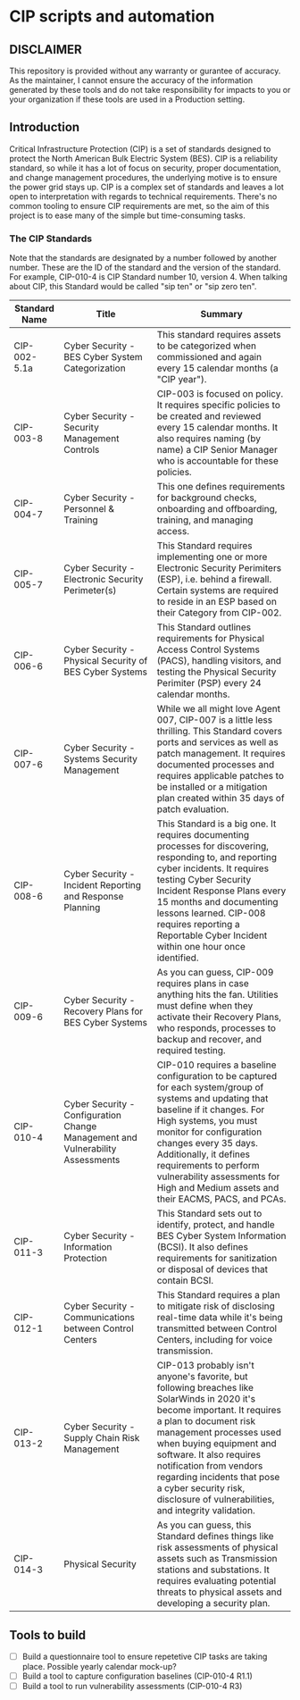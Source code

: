 # CIP scripts and automation
## DISCLAIMER
This repository is provided without any warranty or gurantee of accuracy.  As the maintainer, I cannot ensure the accuracy of the information generated by these tools and do not take responsibility for impacts to you or your organization if these tools are used in a Production setting.

## Introduction
Critical Infrastructure Protection (CIP) is a set of standards designed to protect the North American Bulk Electric System (BES).  CIP is a reliability standard, so while it has a lot of focus on security, proper documentation, and change management procedures, the underlying motive is to ensure the power grid stays up.  CIP is a complex set of standards and leaves a lot open to interpretation with regards to technical requirements.  There's no common tooling to ensure CIP requirements are met, so the aim of this project is to ease many of the simple but time-consuming tasks.

### The CIP Standards
Note that the standards are designated by a number followed by another number.  These are the ID of the standard and the version of the standard.  For example, CIP-010-4 is CIP Standard number 10, version 4.  When talking about CIP, this Standard would be called "sip ten" or "sip zero ten".

| Standard Name | Title | Summary |
|---------------|-------|---------|
| CIP-002-5.1a | Cyber Security - BES Cyber System Categorization |This standard requires assets to be categorized when commissioned and again every 15 calendar months (a "CIP year").|
| CIP-003-8 | Cyber Security - Security Management Controls | CIP-003 is focused on policy.  It requires specific policies to be created and reviewed every 15 calendar months.  It also requires naming (by name) a CIP Senior Manager who is accountable for these policies.|
| CIP-004-7 | Cyber Security - Personnel & Training | This one defines requirements for background checks, onboarding and offboarding,  training, and managing access. |
| CIP-005-7 | Cyber Security - Electronic Security Perimeter(s) | This Standard requires implementing one or more Electronic Security Perimiters (ESP), i.e. behind a firewall.  Certain systems are required to reside in an ESP based on their Category from CIP-002. |
| CIP-006-6 | Cyber Security - Physical Security of BES Cyber Systems | This Standard outlines requirements for Physical Access Control Systems (PACS), handling visitors, and testing the Physical Security Perimiter (PSP) every 24 calendar months. |
| CIP-007-6 | Cyber Security - Systems Security Management | While we all might love Agent 007, CIP-007 is a little less thrilling.  This Standard covers ports and services as well as patch management.  It requires documented processes and requires applicable patches to be installed or a mitigation plan created within 35 days of patch evaluation. |
| CIP-008-6 | Cyber Security - Incident Reporting and Response Planning | This Standard is a big one.  It requires documenting processes for discovering, responding to, and reporting cyber incidents.  It requires testing Cyber Security Incident Response Plans every 15 months and documenting lessons learned.  CIP-008 requires reporting a Reportable Cyber Incident within one hour once identified. |
| CIP-009-6 | Cyber Security - Recovery Plans for BES Cyber Systems | As you can guess, CIP-009 requires plans in case anything hits the fan.  Utilities must define when they activate their Recovery Plans, who responds, processes to backup and recover, and required testing. | 
| CIP-010-4 | Cyber Security - Configuration Change Management and Vulnerability Assessments | CIP-010 requires a baseline configuration to be captured for each system/group of systems and updating that baseline if it changes.  For High systems, you must monitor for configuration changes every 35 days.  Additionally, it defines requirements to perform vulnerability assessments for High and Medium assets and their EACMS, PACS, and PCAs. |
| CIP-011-3 | Cyber Security - Information Protection | This Standard sets out to identify, protect, and handle BES Cyber System Information (BCSI).  It also defines requirements for sanitization or disposal of devices that contain BCSI. |
| CIP-012-1 | Cyber Security - Communications between Control Centers | This Standard requires a plan to mitigate risk of disclosing real-time data while it's being transmitted between Control Centers, including for voice transmission. |
| CIP-013-2 | Cyber Security - Supply Chain Risk Management | CIP-013 probably isn't anyone's favorite, but following breaches like SolarWinds in 2020 it's become important.  It requires a plan to document risk management processes used when buying equipment and software.  It also requires notification from vendors regarding incidents that pose a cyber security risk, disclosure of vulnerabilities, and integrity validation. |
| CIP-014-3 | Physical Security | As you can guess, this Standard defines things like risk assessments of physical assets such as Transmission stations and substations.  It requires evaluating potential threats to physical assets and developing a security plan. |


## Tools to build
- [ ] Build a questionnaire tool to ensure repetetive CIP tasks are taking place. Possible yearly calendar mock-up?
- [ ] Build a tool to capture configuration baselines (CIP-010-4 R1.1)
- [ ] Build a tool to run vulnerability assessments (CIP-010-4 R3)